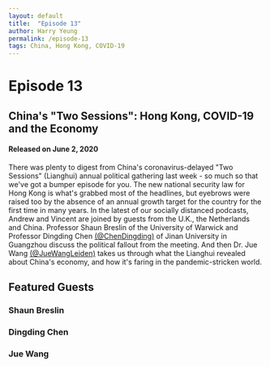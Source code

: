 ```yaml
---
layout: default
title:  "Episode 13"
author: Harry Yeung
permalink: /episode-13
tags: China, Hong Kong, COVID-19
---
```


# Episode 13
## China's "Two Sessions": Hong Kong, COVID-19 and the Economy
#### Released on June 2, 2020

<div id="buzzsprout-player-4016996"></div>
<script src="https://www.buzzsprout.com/699187/4016996-china-s-two-sessions-hong-kong-covid-19-and-the-economy.js?container_id=buzzsprout-player-4016996&player=small" type="text/javascript" charset="utf-8"></script>

There was plenty to digest from China's coronavirus-delayed "Two Sessions" (Lianghui) annual political gathering last week - so much so that we've got a bumper episode for you. The new national security law for Hong Kong is what's grabbed most of the headlines, but eyebrows were raised too by the absence of an annual growth target for the country for the first time in many years. In the latest of our socially distanced podcasts, Andrew and Vincent are joined by guests from the U.K., the Netherlands and China. Professor Shaun Breslin of the University of Warwick and Professor Dingding Chen [(@ChenDingding)](https://twitter.com/chendingding?lang=en) of Jinan University in Guangzhou discuss the political fallout from the meeting. And then Dr. Jue Wang [(@JueWangLeiden)](https://twitter.com/juewangleiden?lang=en) takes us through what the Lianghui revealed about China's economy, and how it's faring in the pandemic-stricken world.

## Featured Guests

### Shaun Breslin

### Dingding Chen

### Jue Wang

